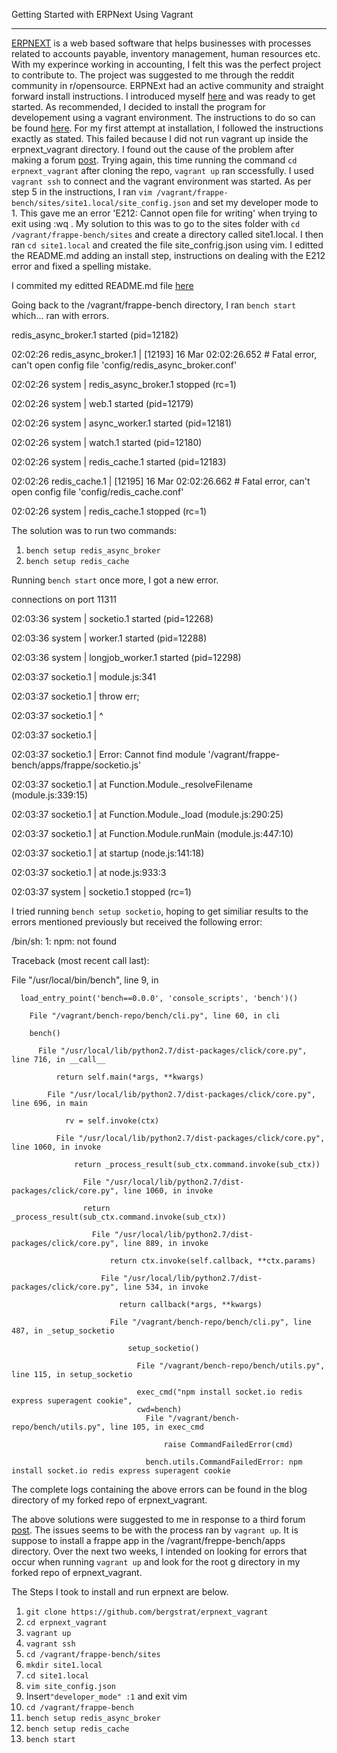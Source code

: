 Getting Started with ERPNext Using Vagrant

--------------------------------------------

<a href="https://erpnext.com/">ERPNEXT</a> is a web based software that helps businesses with processes related to accounts payable, inventory management, human resources etc. With my experince working in accounting, I felt this was the perfect project to contribute to. The project was suggested to me through the reddit community in r/opensource. ERPNExt had an active community and straight forward install instructions. I introduced myself <a href="https://discuss.erpnext.com/t/getting-erpnext-installed-for-developing/10877/3">here</a> and was ready to get started. As recommended, I decided to install the program for developement using a vagrant environment. The instructions to do so can be found <a href="https://github.com/frappe/erpnext_vagrant/blob/master/README.md">here</a>. For my first attempt at installation, I followed the instructions exactly as stated. This failed because I did not run vagrant up inside the erpnext_vagrant directory. I found out the cause of the problem after making a forum <a href="https://discuss.erpnext.com/t/trouble-installing-erpnext-w-vagrant-solved/11086/3">post</a>. Trying again, this time running the command `cd erpnext_vagrant` after cloning the repo, `vagrant up` ran sccessfully. I used `vagrant ssh` to connect and the vagrant environment was started. As per step 5 in the instructions, I ran `vim /vagrant/frappe-bench/sites/site1.local/site_config.json` and set my developer mode to 1. This gave me an error 'E212: Cannot open file for writing' when trying to exit using :wq . My solution to this was to go to the sites folder with `cd /vagrant/frappe-bench/sites` and create a directory called site1.local. I then ran `cd site1.local` and created the file site_confrig.json using vim. I editted the README.md adding an install step, instructions on dealing with the E212 error and fixed a spelling mistake.

I commited my editted README.md file <a href="https://github.com/bergstrat/erpnext_vagrant/commit/0b1fc9e167e78e96d827dfb952d3ae4bcf7d9eab">here</a>

Going back to the /vagrant/frappe-bench directory, I ran `bench start` which... ran with errors.

redis_async_broker.1 started (pid=12182)

02:02:26 redis_async_broker.1 | [12193] 16 Mar 02:02:26.652 # Fatal error, can't open config file 'config/redis_async_broker.conf'

02:02:26 system               | redis_async_broker.1 stopped (rc=1)

02:02:26 system               | web.1 started (pid=12179)

02:02:26 system               | async_worker.1 started (pid=12181)

02:02:26 system               | watch.1 started (pid=12180)

02:02:26 system               | redis_cache.1 started (pid=12183)

02:02:26 redis_cache.1        | [12195] 16 Mar 02:02:26.662 # Fatal error, can't open config file 'config/redis_cache.conf'

02:02:26 system               | redis_cache.1 stopped (rc=1)

The solution was to run two commands:
1. `bench setup redis_async_broker`
2. `bench setup redis_cache`

Running `bench start` once more, I got a new error.

connections on port 11311

02:03:36 system               | socketio.1 started (pid=12268)

02:03:36 system               | worker.1 started (pid=12288)

02:03:36 system               | longjob_worker.1 started (pid=12298)

02:03:37 socketio.1           | module.js:341

02:03:37 socketio.1           |     throw err;

02:03:37 socketio.1           |     ^

02:03:37 socketio.1           |

02:03:37 socketio.1           | Error: Cannot find module '/vagrant/frappe-bench/apps/frappe/socketio.js'

02:03:37 socketio.1           |     at Function.Module._resolveFilename (module.js:339:15)

02:03:37 socketio.1           |     at Function.Module._load (module.js:290:25)

02:03:37 socketio.1           |     at Function.Module.runMain (module.js:447:10)

02:03:37 socketio.1           |     at startup (node.js:141:18)

02:03:37 socketio.1           |     at node.js:933:3

02:03:37 system               | socketio.1 stopped (rc=1)


I tried running `bench setup socketio`, hoping to get similiar results to the errors mentioned previously but received the following error:

/bin/sh: 1: npm: not found

Traceback (most recent call last):

  File "/usr/local/bin/bench", line 9, in <module>

      load_entry_point('bench==0.0.0', 'console_scripts', 'bench')()

        File "/vagrant/bench-repo/bench/cli.py", line 60, in cli

	    bench()

	      File "/usr/local/lib/python2.7/dist-packages/click/core.py", line 716, in __call__

	          return self.main(*args, **kwargs)

		    File "/usr/local/lib/python2.7/dist-packages/click/core.py", line 696, in main

		        rv = self.invoke(ctx)

			  File "/usr/local/lib/python2.7/dist-packages/click/core.py", line 1060, in invoke

			      return _process_result(sub_ctx.command.invoke(sub_ctx))

			        File "/usr/local/lib/python2.7/dist-packages/click/core.py", line 1060, in invoke

				    return _process_result(sub_ctx.command.invoke(sub_ctx))

				      File "/usr/local/lib/python2.7/dist-packages/click/core.py", line 889, in invoke

				          return ctx.invoke(self.callback, **ctx.params)

					    File "/usr/local/lib/python2.7/dist-packages/click/core.py", line 534, in invoke

					        return callback(*args, **kwargs)

						  File "/vagrant/bench-repo/bench/cli.py", line 487, in _setup_socketio

						      setup_socketio()

						        File "/vagrant/bench-repo/bench/utils.py", line 115, in setup_socketio

							    exec_cmd("npm install socket.io redis express superagent cookie", 
							    cwd=bench)
							      File "/vagrant/bench-repo/bench/utils.py", line 105, in exec_cmd
							    
							          raise CommandFailedError(cmd)
							
								  bench.utils.CommandFailedError: npm install socket.io redis express superagent cookie

The complete logs containing the above errors can be found in the blog directory of my forked repo of erpnext_vagrant.

The above solutions were suggested to me in response to a third forum <a href="https://discuss.erpnext.com/t/error-cant-open-config-file-when-i-run-bench-start/11088/12">post</a>.
The issues seems to be with the process ran by `vagrant up`. It is suppose to install a frappe app in the /vagrant/freppe-bench/apps directory. Over the next two weeks, I intended on looking for errors that occur when running `vagrant up` and look for the root g directory in my forked repo of erpnext_vagrant.

The Steps I took to install and run erpnext are below.

1. `git clone https://github.com/bergstrat/erpnext_vagrant`
2. `cd erpnext_vagrant`
3. `vagrant up`
4. `vagrant ssh`
5. `cd /vagrant/frappe-bench/sites`
6. `mkdir site1.local`
7. `cd site1.local`
8. `vim site_config.json`
9. Insert` "developer_mode" :1 ` and exit vim
10. `cd /vagrant/frappe-bench`
11. `bench setup redis_async_broker`
12. `bench setup redis_cache`
13. `bench start`
